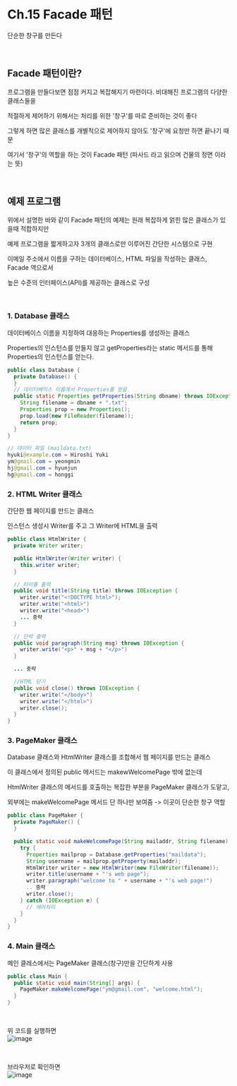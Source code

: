 # Ch.15 Facade 패턴
단순한 창구를 만든다

<br>

## Facade 패턴이란?
프로그램을 만들다보면 점점 커지고 복잡해지기 마련이다. 비대해진 프로그램의 다양한 클래스들을

적절하게 제어하기 위해서는 처리를 위한 '창구'를 따로 준비하는 것이 좋다

그렇게 하면 많은 클래스를 개별적으로 제어하지 않아도 '창구'에 요청만 하면 끝나기 때문

여기서 '창구'의 역할을 하는 것이 Facade 패턴 (파사드 라고 읽으며 건물의 정면 이라는 뜻)

<br>

## 예제 프로그램
위에서 설명한 바와 같이 Facade 패턴의 예제는 원래 복잡하게 얽힌 많은 클래스가 있을때 적합하지만

예제 프로그램을 짧게하고자 3개의 클래스로만 이루어진 간단한 시스템으로 구현

이메일 주소에서 이름을 구하는 데이터베이스, HTML 파일을 작성하는 클래스, Facade 역으로서

높은 수준의 인터페이스(API)를 제공하는 클래스로 구성

<br>

### 1. Database 클래스
데이터베이스 이름을 지정하여 대응하는 Properties를 생성하는 클래스

Properties의 인스턴스를 만들지 않고 getProperties라는 static 메서드를 통해 Properties의 인스턴스를 얻는다.


```java
public class Database {
  private Database() {
  }
  // 데이터베이스 이름에서 Properties를 얻음
  public static Properties getProperties(String dbname) throws IOException {
    String filename = dbname + ".txt";
    Properties prop = new Properties();
    prop.load(new FileReader(filename));
    return prop;
  }
}
```

```java
// 데이터 파일 (maildata.txt)
hyuki@example.com = Hiroshi Yuki
ym@gmail.com = yeongmin
hj@gmail.com = hyunjun
hg@gmail.com = honggi
```

### 2. HTML Writer 클래스
간단한 웹 페이지를 만드는 클래스

인스턴스 생성시 Writer를 주고 그 Writer에 HTML을 출력

```java
public class HtmlWriter {
  private Writer writer;

  public HtmlWriter(Writer writer) {
    this.writer writer;
  }

  // 타이틀 출력
  public void title(String title) throws IOException {
    writer.write("<!DOCTYPE html>");
    writer.write("<html>")
    writer.write("<head>")
    ... 중략
  }

  // 단락 출력
  public void paragraph(String msg) throws IOException {
    writer.write("<p>" + msg + "</p>")
  }

  ... 중략

  //HTML 닫기
  public void close() throws IOException {
    writer.write("</body>")
    writer.write("</html>")
    writer.close();
  }
}
```

### 3. PageMaker 클래스
Database 클래스와 HtmlWriter 클래스를 조합해서 웹 페이지를 만드는 클래스

이 클래스에서 정의된 public 메서드는 makewWelcomePage 밖에 없는데

HtmlWriter 클래스의 메서드를 호출하는 복잡한 부분을 PageMaker 클래스가 도맡고,

외부에는 makeWelcomePage 메서드 단 하나만 보여줌 -> 이곳이 단순한 창구 역할

```java
public class PageMaker {
  private PageMaker() {
  }  

  public static void makeWelcomePage(String mailaddr, String filename) {
    try {
      Properties mailprop = Database.getProperties("maildata");
      String username = mailprop.getProperty(mailaddr);
      HtmlWriter writer = new HtmlWriter(new FileWriter(filename));
      writer.title(username + "'s web page");
      writer.paragraph("welcome to " + username + "'s web page!")
      .. 중략
      writer.close();
    } catch (IOException e) {
      // 에러처리
    }
  }
}
```

### 4. Main 클래스
메인 클레스에서는 PageMaker 클래스(창구)만을 간단하게 사용

```java
public class Main {
  public static void main(String[] args) {
    PageMaker.makeWelcomePage("ym@gmail.com", "welcome.html");
  }
}
```

<br>

위 코드를 실행하면 <br>
![image](https://github.com/Ju-Yeongmin/java_design_pattern/assets/110506500/3831b589-bb84-46a8-867c-b8f449872acd)

<br>

브라우저로 확인하면 <br>
![image](https://github.com/Ju-Yeongmin/java_design_pattern/assets/110506500/e953d146-98a9-4e03-8791-650392f39498)


